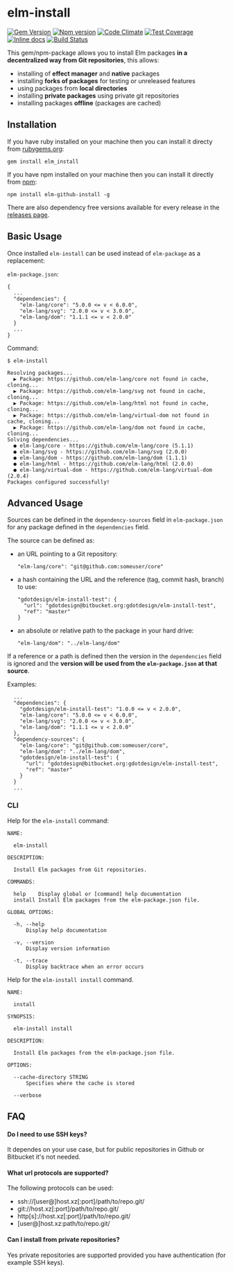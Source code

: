 # elm-install

[![Gem Version](https://badge.fury.io/rb/elm_install.svg)](https://badge.fury.io/rb/elm_install)
[![Npm version](https://badge.fury.io/js/elm-github-install.svg)](https://badge.fury.io/js/elm-github-install)
[![Code Climate](https://codeclimate.com/github/gdotdesign/elm-github-install/badges/gpa.svg)](https://codeclimate.com/github/gdotdesign/elm-github-install)
[![Test Coverage](https://codeclimate.com/github/gdotdesign/elm-github-install/badges/coverage.svg)](https://codeclimate.com/github/gdotdesign/elm-github-install/coverage)
[![Inline docs](http://inch-ci.org/github/gdotdesign/elm-github-install.svg?branch=master)](http://inch-ci.org/github/gdotdesign/elm-github-install)
[![Build Status](https://travis-ci.org/gdotdesign/elm-github-install.svg?branch=master)](https://travis-ci.org/gdotdesign/elm-github-install)

This gem/npm-package allows you to install Elm packages **in a decentralized way from Git repositories**, this allows:
* installing of **effect manager** and **native** packages
* installing **forks of packages** for testing or unreleased features
* using packages from **local directories**
* installing **private packages** using private git repositories
* installing packages **offline** (packages are cached)

## Installation

If you have ruby installed on your machine then you can install it directy from
[rubygems.org](https://rubygems.org/gems/elm_install):
```
gem install elm_install
```

If you have npm installed on your machine then you can install it directly from
[npm](https://www.npmjs.com/package/elm-github-install):

```
npm install elm-github-install -g
```

There are also dependency free versions available for every release in the
[releases page](https://github.com/gdotdesign/elm-github-install/releases).

## Basic Usage
Once installed `elm-install` can be used instead of `elm-package` as a
replacement:

`elm-package.json`:
```
{
  ...
  "dependencies": {
    "elm-lang/core": "5.0.0 <= v < 6.0.0",
    "elm-lang/svg": "2.0.0 <= v < 3.0.0",
    "elm-lang/dom": "1.1.1 <= v < 2.0.0"
  }
  ...
}
```

Command:
```
$ elm-install

Resolving packages...
  ▶ Package: https://github.com/elm-lang/core not found in cache, cloning...
  ▶ Package: https://github.com/elm-lang/svg not found in cache, cloning...
  ▶ Package: https://github.com/elm-lang/html not found in cache, cloning...
  ▶ Package: https://github.com/elm-lang/virtual-dom not found in cache, cloning...
  ▶ Package: https://github.com/elm-lang/dom not found in cache, cloning...
Solving dependencies...
  ● elm-lang/core - https://github.com/elm-lang/core (5.1.1)
  ● elm-lang/svg - https://github.com/elm-lang/svg (2.0.0)
  ● elm-lang/dom - https://github.com/elm-lang/dom (1.1.1)
  ● elm-lang/html - https://github.com/elm-lang/html (2.0.0)
  ● elm-lang/virtual-dom - https://github.com/elm-lang/virtual-dom (2.0.4)
Packages configured successfully!
```

## Advanced Usage
Sources can be defined in the `dependency-sources` field in `elm-package.json`
for any package defined in the `dependencies` field.

The source can be defined as:
* an URL pointing to a Git repository:
  ```
  "elm-lang/core": "git@github.com:someuser/core"
  ```
* a hash containing the URL and the reference (tag, commit hash, branch) to use:
  ```
  "gdotdesign/elm-install-test": {
    "url": "gdotdesign@bitbucket.org:gdotdesign/elm-install-test",
    "ref": "master"
  }
  ```
* an absolute or relative path to the package in your hard drive:
  ```
  "elm-lang/dom": "../elm-lang/dom"
  ```

If a reference or a path is defined then the version in the `dependencies` field is
ignored and the **version will be used from the `elm-package.json` at that source**.

Examples:
```
  ...
  "dependencies": {
    "gdotdesign/elm-install-test": "1.0.0 <= v < 2.0.0",
    "elm-lang/core": "5.0.0 <= v < 6.0.0",
    "elm-lang/svg": "2.0.0 <= v < 3.0.0",
    "elm-lang/dom": "1.1.1 <= v < 2.0.0"
  },
  "dependency-sources": {
    "elm-lang/core": "git@github.com:someuser/core",
    "elm-lang/dom": "../elm-lang/dom",
    "gdotdesign/elm-install-test": {
      "url": "gdotdesign@bitbucket.org:gdotdesign/elm-install-test",
      "ref": "master"
    }
  }
  ...
```

### CLI
Help for the `elm-install` command:
```
NAME:

  elm-install

DESCRIPTION:

  Install Elm packages from Git repositories.

COMMANDS:

  help    Display global or [command] help documentation
  install Install Elm packages from the elm-package.json file.

GLOBAL OPTIONS:

  -h, --help
      Display help documentation

  -v, --version
      Display version information

  -t, --trace
      Display backtrace when an error occurs
```

Help for the `elm-install install` command.
```
NAME:

  install

SYNOPSIS:

  elm-install install

DESCRIPTION:

  Install Elm packages from the elm-package.json file.

OPTIONS:

  --cache-directory STRING
      Specifies where the cache is stored

  --verbose
```

## FAQ

#### Do I need to use SSH keys?

It dependes on your use case, but for public repositories in Github or Bitbucket
it's not needed.

#### What url protocols are supported?
The following protocols can be used:

* ssh://[user@]host.xz[:port]/path/to/repo.git/
* git://host.xz[:port]/path/to/repo.git/
* http[s]://host.xz[:port]/path/to/repo.git/
* [user@]host.xz:path/to/repo.git/

#### Can I install from private repositories?
Yes private repositories are supported provided you have authentication
(for example SSH keys).
